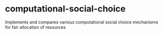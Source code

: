 # computational-social-choice
 Implements and compares various computational social choice mechanisms for fair allocation of resources
